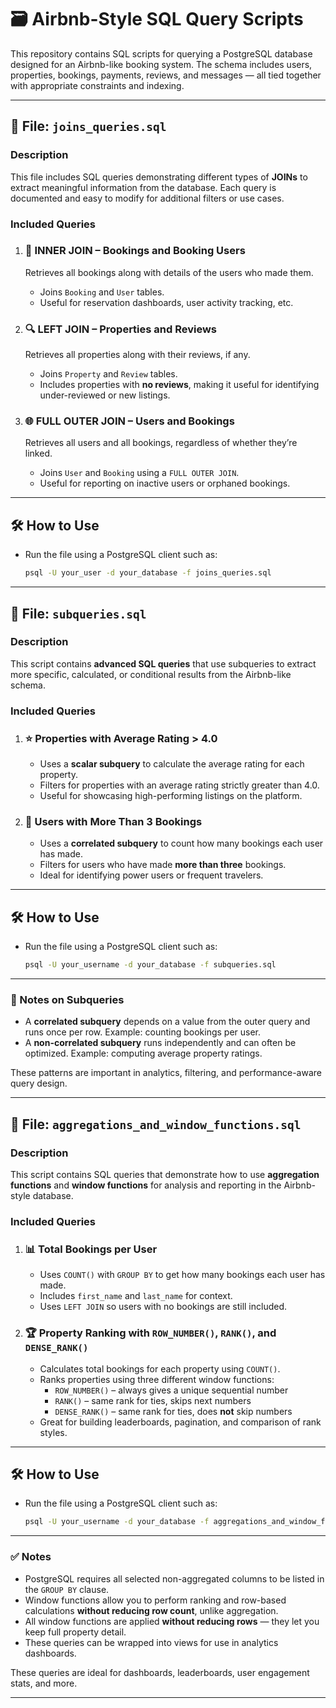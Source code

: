 # 🗃️ Airbnb-Style SQL Query Scripts

This repository contains SQL scripts for querying a PostgreSQL database designed for an Airbnb-like booking system. The schema includes users, properties, bookings, payments, reviews, and messages — all tied together with appropriate constraints and indexing.

---

## 📁 File: `joins_queries.sql`

### Description
This file includes SQL queries demonstrating different types of **JOINs** to extract meaningful information from the database. Each query is documented and easy to modify for additional filters or use cases.

### Included Queries

1. ### 🔗 INNER JOIN – Bookings and Booking Users
   Retrieves all bookings along with details of the users who made them.
   - Joins `Booking` and `User` tables.
   - Useful for reservation dashboards, user activity tracking, etc.

2. ### 🔍 LEFT JOIN – Properties and Reviews
   Retrieves all properties along with their reviews, if any.
   - Joins `Property` and `Review` tables.
   - Includes properties with **no reviews**, making it useful for identifying under-reviewed or new listings.

3. ### 🌐 FULL OUTER JOIN – Users and Bookings
   Retrieves all users and all bookings, regardless of whether they’re linked.
   - Joins `User` and `Booking` using a `FULL OUTER JOIN`.
   - Useful for reporting on inactive users or orphaned bookings.

---

## 🛠️ How to Use

- Run the file using a PostgreSQL client such as:
  ```bash
  psql -U your_user -d your_database -f joins_queries.sql
  ```

---

## 📁 File: `subqueries.sql`

### Description
This script contains **advanced SQL queries** that use subqueries to extract more specific, calculated, or conditional results from the Airbnb-like schema.

### Included Queries

1. ### ⭐ Properties with Average Rating > 4.0
   - Uses a **scalar subquery** to calculate the average rating for each property.
   - Filters for properties with an average rating strictly greater than 4.0.
   - Useful for showcasing high-performing listings on the platform.

2. ### 👤 Users with More Than 3 Bookings
   - Uses a **correlated subquery** to count how many bookings each user has made.
   - Filters for users who have made **more than three** bookings.
   - Ideal for identifying power users or frequent travelers.

---

## 🛠️ How to Use

- Run the file using a PostgreSQL client such as:
  ```bash
  psql -U your_username -d your_database -f subqueries.sql
  ```

---

### 🧠 Notes on Subqueries

- A **correlated subquery** depends on a value from the outer query and runs once per row. Example: counting bookings per user.
- A **non-correlated subquery** runs independently and can often be optimized. Example: computing average property ratings.

These patterns are important in analytics, filtering, and performance-aware query design.


---

## 📁 File: `aggregations_and_window_functions.sql`

### Description
This script contains SQL queries that demonstrate how to use **aggregation functions** and **window functions** for analysis and reporting in the Airbnb-style database.

### Included Queries

1. ### 📊 Total Bookings per User
   - Uses `COUNT()` with `GROUP BY` to get how many bookings each user has made.
   - Includes `first_name` and `last_name` for context.
   - Uses `LEFT JOIN` so users with no bookings are still included.

2. ### 🏆 Property Ranking with `ROW_NUMBER()`, `RANK()`, and `DENSE_RANK()`
   - Calculates total bookings for each property using `COUNT()`.
   - Ranks properties using three different window functions:
     - `ROW_NUMBER()` – always gives a unique sequential number
     - `RANK()` – same rank for ties, skips next numbers
     - `DENSE_RANK()` – same rank for ties, does **not** skip numbers
   - Great for building leaderboards, pagination, and comparison of rank styles.

---

## 🛠️ How to Use

- Run the file using a PostgreSQL client such as:
  ```bash
  psql -U your_username -d your_database -f aggregations_and_window_functions.sql
  ```

---

### ✅ Notes

- PostgreSQL requires all selected non-aggregated columns to be listed in the `GROUP BY` clause.
- Window functions allow you to perform ranking and row-based calculations **without reducing row count**, unlike aggregation.
- All window functions are applied **without reducing rows** — they let you keep full property detail.
- These queries can be wrapped into views for use in analytics dashboards.

These queries are ideal for dashboards, leaderboards, user engagement stats, and more.

---







